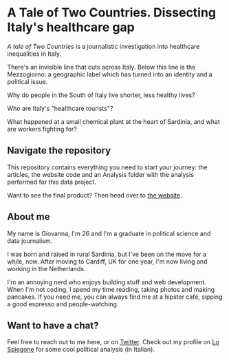 <h1>A Tale of Two Countries. Dissecting Italy's healthcare gap</h1>
<p><em>A tale of Two Countries</em> is a journalistic investigation into healthcare inequalities in Italy.</p>
<p>There's an invisible line that cuts across Italy. Below this line is the Mezzogiorno: a geographic label which has turned into an identity and a political issue.</p>
<p>Why do people in the South of Italy live shorter, less healthy lives?</p>
<p>Who are Italy's "healthcare tourists"?</p>
<p>What happened at a small chemical plant at the heart of Sardinia, and what are workers fighting for?</p>
<h2>Navigate the repository</h2>
<p>This repository contains everything you need to start your journey: the articles, the website code and an Analysis folder with the analysis performed for this data project.</p>
<p>Want to see the final product? Then head over to <a href='https://gi-coi.github.io/tale-of-two-countries/index.html'>the website</a>.</p>
<h2>About me</h2>
<p>My name is Giovanna, I'm 26 and I'm a graduate in political science and data journalism.</p>
<p>I was born and raised in rural Sardinia, but I've been on the move for a while, now. After moving to Cardiff, UK for one year, I'm now living and working in the Netherlands.</p>
<p>I'm an annoying nerd who enjoys building stuff and web development. When I'm not coding, I spend my time reading, taking photos and making pancakes. If you need me, you can always find me at a hipster café, sipping a good espresso and people-watching.</p>
<h2>Want to have a chat?</h2>
<p>Feel free to reach out to me here, or on <a href='https://twitter.com/gi_coi'>Twitter</a>. Check out my profile on <a href='https://lospiegone.com/author/giovannacoi/'>Lo Spiegone</a> for some cool political analysis (in Italian).</p>